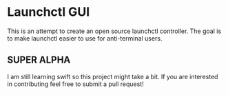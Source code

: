# Launchctl GUI

This is an attempt to create an open source launchctl controller. The goal is to make launchctl easier to use for anti-terminal users.

## SUPER ALPHA

I am still learning swift so this project might take a bit. If you are interested in contributing feel free to submit a pull request!
